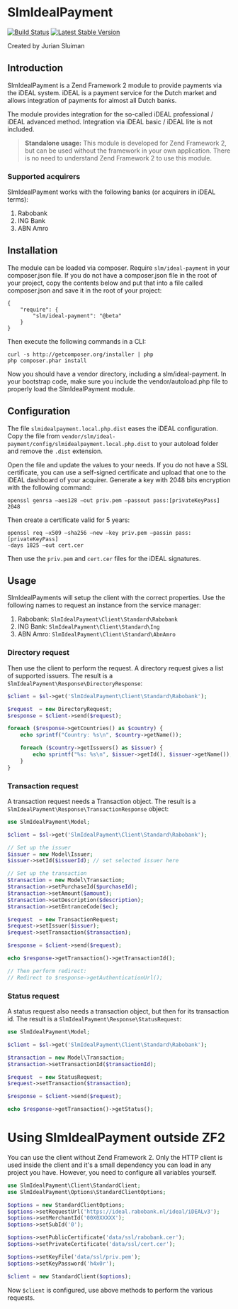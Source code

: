SlmIdealPayment
===============
[![Build Status](https://travis-ci.org/juriansluiman/SlmIdealPayment.png)](https://travis-ci.org/juriansluiman/SlmIdealPayment)
[![Latest Stable Version](https://poser.pugx.org/slm/ideal-payment/v/stable.png)](https://packagist.org/packages/slm/ideal-payment)

Created by Jurian Sluiman

Introduction
---
SlmIdealPayment is a Zend Framework 2 module to provide payments via the iDEAL
system. iDEAL is a payment service for the Dutch market and allows integration
of payments for almost all Dutch banks.

The module provides integration for the so-called iDEAL professional / iDEAL
advanced method. Integration via iDEAL basic / iDEAL lite is not included.

> **Standalone usage:**
> This module is developed for Zend Framework 2, but can be used without the
> framework in your own application. There is no need to understand Zend
> Framework 2 to use this module.

### Supported acquirers

SlmIdealPayment works with the following banks (or acquirers in iDEAL terms):

 1. Rabobank
 2. ING Bank
 3. ABN Amro

Installation
---
The module can be loaded via composer. Require `slm/ideal-payment` in your
composer.json file. If you do not have a composer.json file in the root of your
project, copy the contents below and put that into a file called composer.json
and save it in the root of your project:

```
{
    "require": {
        "slm/ideal-payment": "@beta"
    }
}
```

Then execute the following commands in a CLI:

```
curl -s http://getcomposer.org/installer | php
php composer.phar install
```

Now you should have a vendor directory, including a slm/ideal-payment. In your
bootstrap code, make sure you include the vendor/autoload.php file to properly
load the SlmIdealPayment module.

Configuration
---
The file `slmidealpayment.local.php.dist` eases the iDEAL configuration. Copy
the file from `vendor/slm/ideal-payment/config/slmidealpayment.local.php.dist`
to your autoload folder and remove the `.dist` extension.

Open the file and update the values to your needs. If you do not have a SSL
certificate, you can use a self-signed certificate and upload that one to the
iDEAL dashboard of your acquirer. Generate a key with 2048 bits encryption with
the following command:

```
openssl genrsa –aes128 –out priv.pem –passout pass:[privateKeyPass] 2048
```

Then create a certificate valid for 5 years:

```
openssl req –x509 –sha256 –new –key priv.pem –passin pass:[privateKeyPass]
-days 1825 –out cert.cer
```

Then use the `priv.pem` and `cert.cer` files for the iDEAL signatures.

Usage
---
SlmIdealPayments will setup the client with the correct properties. Use the
following names to request an instance from the service manager:

 1. Rabobank: `SlmIdealPayment\Client\Standard\Rabobank`
 2. ING Bank: `SlmIdealPayment\Client\Standard\Ing`
 3. ABN Amro: `SlmIdealPayment\Client\Standard\AbnAmro`

### Directory request
Then use the client to perform the request. A directory request gives a list of
supported issuers. The result is a `SlmIdealPayment\Response\DirectoryResponse`:

```php
$client = $sl->get('SlmIdealPayment\Client\Standard\Rabobank');

$request  = new DirectoryRequest;
$response = $client->send($request);

foreach ($response->getCountries() as $country) {
    echo sprintf("Country: %s\n", $country->getName());

    foreach ($country->getIssuers() as $issuer) {
        echo sprintf("%s: %s\n", $issuer->getId(), $issuer->getName());
    }
}
```

### Transaction request
A transaction request needs a Transaction object. The result is a
`SlmIdealPayment\Response\TransactionResponse` object:

```php
use SlmIdealPayment\Model;

$client = $sl->get('SlmIdealPayment\Client\Standard\Rabobank');

// Set up the issuer
$issuer = new Model\Issuer;
$issuer->setId($issuerId); // set selected issuer here

// Set up the transaction
$transaction = new Model\Transaction;
$transaction->setPurchaseId($purchaseId);
$transaction->setAmount($amount);
$transaction->setDescription($description);
$transaction->setEntranceCode($ec);

$request  = new TransactionRequest;
$request->setIssuer($issuer);
$request->setTransaction($transaction);

$response = $client->send($request);

echo $response->getTransaction()->getTransactionId();

// Then perform redirect:
// Redirect to $response->getAuthenticationUrl();
```

### Status request
A status request also needs a transaction object, but then for its transaction
id. The result is a `SlmIdealPayment\Response\StatusRequest`:

```php
use SlmIdealPayment\Model;

$client = $sl->get('SlmIdealPayment\Client\Standard\Rabobank');

$transaction = new Model\Transaction;
$transaction->setTransactionId($transactionId);

$request  = new StatusRequest;
$request->setTransaction($transaction);

$response = $client->send($request);

echo $response->getTransaction()->getStatus();
```

Using SlmIdealPayment outside ZF2
===
You can use the client without Zend Framework 2. Only the HTTP client is used
inside the client and it's a small dependency you can load in any project you
have. However, you need to configure all variables yourself.

```php
use SlmIdealPayment\Client\StandardClient;
use SlmIdealPayment\Options\StandardClientOptions;

$options = new StandardClientOptions;
$options->setRequestUrl('https://ideal.rabobank.nl/ideal/iDEALv3');
$options->setMerchantId('00X0XXXXX');
$options->setSubId('0');

$options->setPublicCertificate('data/ssl/rabobank.cer');
$options->setPrivateCertificate('data/ssl/cert.cer');

$options->setKeyFile('data/ssl/priv.pem');
$options->setKeyPassword('h4x0r');

$client = new StandardClient($options);
```

Now `$client` is configured, use above methods to perform the various requests.
